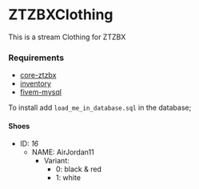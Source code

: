 # ZTZBXClothing
This is a stream Clothing for ZTZBX


### **Requirements**
- [core-ztzbx](https://github.com/ZTZBX/core-ztzbx)
- [inventory](https://github.com/ZTZBX/inventory)
- [fivem-mysql](https://github.com/ZTZBX/fivem-mysql)

To install add `load_me_in_database.sql` in the database;

#### **Shoes**
- ID: *16* 
    - NAME: AirJordan11
	    - Variant:
            - 0: black & red
	        - 1: white
